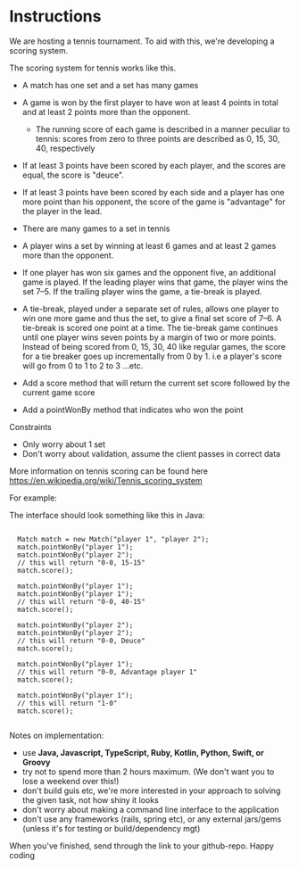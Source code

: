 # Instructions

We are hosting a tennis tournament. To aid with this, we're developing a scoring system.

The scoring system for tennis works like this.

* A match has one set and a set has many games

* A game is won by the first player to have won at least 4 points in total and at least 2 points more than the opponent.

  * The running score of each game is described in a manner peculiar to tennis: scores from zero to three points are described as 0, 15, 30, 40, respectively

 * If at least 3 points have been scored by each player, and the scores are equal, the score is "deuce".

 * If at least 3 points have been scored by each side and a player has one more point than his opponent, the score of the game is "advantage" for the player in the lead.

* There are many games to a set in tennis

 * A player wins a set by winning at least 6 games and at least 2 games more than the opponent.
 
 * If one player has won six games and the opponent five, an additional game is played. If the leading player wins that game, the player wins the set 7–5. If the trailing player wins the game, a tie-break is played.
 
 * A tie-break, played under a separate set of rules, allows one player to win one more game and thus the set, to give a final set score of 7–6. A tie-break is scored one point at a time. The tie-break game continues until one player wins seven points by a margin of two or more points. Instead of being scored from 0, 15, 30, 40 like regular games, the score for a tie breaker goes up incrementally from 0 by 1. i.e a player's score will go  from 0 to 1 to 2 to 3 …etc.
 
* Add a score method that will return the current set score followed by the current game score 

* Add a pointWonBy method that indicates who won the point

Constraints

* Only worry about 1 set
* Don't worry about validation, assume the client passes in correct data

More information on tennis scoring can be found here https://en.wikipedia.org/wiki/Tennis_scoring_system

For example:


The interface should look something like this in Java:

```

  Match match = new Match("player 1", "player 2");
  match.pointWonBy("player 1");
  match.pointWonBy("player 2");
  // this will return "0-0, 15-15"
  match.score();

  match.pointWonBy("player 1");
  match.pointWonBy("player 1");
  // this will return "0-0, 40-15"
  match.score();
  
  match.pointWonBy("player 2");
  match.pointWonBy("player 2");
  // this will return "0-0, Deuce"
  match.score();
  
  match.pointWonBy("player 1");
  // this will return "0-0, Advantage player 1"
  match.score();
  
  match.pointWonBy("player 1");
  // this will return "1-0"
  match.score();
 
```

Notes on implementation:

- use **Java, Javascript, TypeScript, Ruby, Kotlin, Python, Swift, or Groovy**
- try not to spend more than 2 hours maximum. (We don't want you to lose a weekend over this!)
- don't build guis etc, we're more interested in your approach to solving the given task, not how shiny it looks
- don't worry about making a command line interface to the application
- don't use any frameworks (rails, spring etc), or any external jars/gems (unless it's for testing or build/dependency mgt)

When you've finished, send through the link to your github-repo. Happy coding